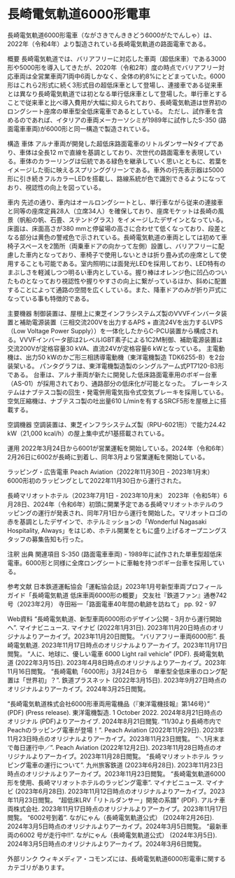 # 長崎電気軌道6000形電車

長崎電気軌道6000形電車（ながさきでんききどう6000がたでんしゃ）は、2022年（令和4年）より製造されている長崎電気軌道の路面電車である。

概要
長崎電気軌道では、バリアフリーに対応した車両（超低床車）である3000形や5000形を導入してきたが、2020年（令和2年）度の時点でバリアフリー対応車両は全営業車両71両中6両しかなく、全体の約8%にとどまっていた。6000形はこれら2形式に続く3形式目の超低床車として登場し、連接車である従来車とは異なり長崎電気軌道では初となる単行低床車として登場した。単行車とすることで従来車と比べ導入費用が大幅に抑えられており、長崎電気軌道は世界初のロングシート座席の単車型全低床電車であるとしている。
ただし、試作車を含めるのであれば、イタリアの車両メーカーソシミが1989年に試作したS-350 (路面電車車両)が6000形と同一構造で製造されている。

構造
車体
アルナ車両が開発した超低床路面電車のリトルダンサーNタイプであり、車体は全長12 mで直線を基調としており、次世代の路面電車を表現している。車体のカラーリングは伝統である緑色を継承していく思いとともに、若葉をイメージした街に映えるスプリンググリーンである。車外の行先表示器は5000形に引き続きフルカラーLEDを搭載し、路線系統が色で識別できるようになっており、視認性の向上を図っている。

車内
先述の通り、車内はオールロングシートとし、単行車ながら従来の連接車と同等の座席定員28人（立席34人）を確保しており、座席モケットは長崎の風景（帆船の帆、石畳、ステンドグラス）をイメージしたデザインとなっている。床面は、床面高さが380 mmと停留場の高さに合わせて低くなっており、段差となる部分は黄色の警戒色で示されている。長崎電気軌道の車両としては初めて車椅子スペースを2箇所（両乗車ドアの向かって左側）設置し、バリアフリーに配慮した車内となっており、車椅子で使用しないときは折り畳み式の座席として使用することも可能である。室内照明には面発光LEDを採用しており、LED特有のまぶしさを軽減しつつ明るい車内としている。握り棒はオレンジ色に凹凸のついたものとなっており視認性や握りやすさの向上に繋がっているほか、斜めに配置することによって通路の空間を広くしている。また、降車ドアのみが折り戸式になっている事も特徴的である。

主要機器
制御装置は、屋根上に東芝インフラシステムズ製のVVVFインバータ装置と補助電源装置（三相交流200Vを出力するAPS + 直流24Vを出力するLVPS（Low Voltage Power Supply））を一体化したからC-PCU装置から構成される。VVVFインバータ部は2レベルIGBT素子による1C2M制御、補助電源装置は交流200Vが定格容量30 kVA、直流24Vが定格容量6 kWとなっている。
主電動機は、出力50 kWのかご形三相誘導電動機（東洋電機製造 TDK6255-B）を2台装架いる。
パンタグラフは、東洋電機製造製のシングルアーム式PT7120-B3形である。
台車は、アルナ車両が新たに開発した低床路面電車用のボギー台車（AS-01）が採用されており、通路部分の低床化が可能となった。
ブレーキシステムはナブテスコ製の回生・発電併用電気指令式空気ブレーキを採用している。空気圧縮機は、ナブテスコ製の吐出量610 L/minを有するSRCF5形を屋根上に搭載する。

空調機器
空調装置は、東芝インフラシステムズ製（RPU-6021形）で能力24.42 kW（21,000 kcal/h）の屋上集中式が1基搭載されている。

運用
2022年3月24日から6001が営業運転を開始している。2024年（令和6年）2月26日に6002が長崎に到着し、同年3月より営業運転を開始している。

ラッピング・広告電車
Peach Aviation（2022年11月30日 - 2023年1月末）
6000形初のラッピングとして2022年11月30日から運行された。

長崎マリオットホテル（2023年7月1日 - 2023年10月末）
2023年（令和5年）6月28日、2024年（令和6年）初頭に開業予定である長崎マリオットホテルのラッピングの運行が発表され、同年7月1日から運行を開始した。マリオットロゴの赤を基調としたデザインで、ホテルミッションの「Wonderful Nagasaki Hospitality, Always」をはじめ、ホテル開業をともに盛り上げるオープニングスタッフの募集告知も行った。

注釈
出典
関連項目
S-350 (路面電車車両) - 1989年に試作された単車型超低床電車。6000形と同様に全席ロングシートに車軸を持つボギー台車を採用している。

参考文献
日本鉄道運転協会「運転協会誌」2023年1月号新型車両プロフィールガイド「長崎電気軌道 低床車両6000形の概要」
交友社『鉄道ファン』通巻742号（2023年2月）
寺田裕一「路面電車40年間の軌跡を訪ねて」 pp. 92 - 97

Web資料
“長崎電気軌道、新型車両6000形のデザイン公開 - 3月から運行開始へ”. マイナビニュース.   マイナビ (2022年1月31日). 2023年11月20日時点のオリジナルよりアーカイブ。2023年11月20日閲覧。
“バリアフリー車両6000形”.   長崎電気軌道. 2023年11月17日時点のオリジナルよりアーカイブ。2023年11月17日閲覧。
“人に、地球に、優しい電車 6000 Light rail vehicle” (PDF).   長崎電気軌道 (2022年3月15日). 2023年4月8日時点のオリジナルよりアーカイブ。2023年11月16日閲覧。
“長崎電軌「6000形」3月24日から　単車型全低床車のロング配置は「世界初」？”.   鉄道プラスネット (2022年3月15日). 2023年9月27日時点のオリジナルよりアーカイブ。2024年3月25日閲覧。

“長崎電気軌道株式会社6000形車両用電機品（『東洋電機技報』第146号）” (PDF) (Press release). 東洋電機製造. 1 October 2022. 2024年8月21日時点のオリジナル (PDF)よりアーカイブ. 2024年8月21日閲覧.
“11/30より長崎市内でPeachのラッピング電車が登場！”.   Peach Aviation (2022年11月29日). 2023年11月23日時点のオリジナルよりアーカイブ。2023年11月23日閲覧。
“＼1月末まで毎日運行中／”.   Peach Aviation (2022年12月2日). 2023年11月28日時点のオリジナルよりアーカイブ。2023年11月28日閲覧。
“長崎マリオットホテル ラッピング電車の運行について”.   九州旅客鉄道 (2023年6月28日). 2023年11月23日時点のオリジナルよりアーカイブ。2023年11月23日閲覧。
“長崎電気軌道6000形を使用、長崎マリオットホテルのラッピング電車”. マイナビニュース.   マイナビ (2023年6月28日). 2023年11月12日時点のオリジナルよりアーカイブ。2023年11月23日閲覧。
“超低床LRV「リトルダンサー」開発の系譜” (PDF).   アルナ車両株式会社. 2023年11月17日時点のオリジナルよりアーカイブ。2023年11月17日閲覧。
“6002号到着”.   ながにゃん（長崎電気軌道公式） (2024年2月26日). 2024年3月5日時点のオリジナルよりアーカイブ。2024年3月5日閲覧。
“最新車両の6002 号が走行中!!”.   ながにゃん（長崎電気軌道公式） (2024年3月5日). 2024年3月5日時点のオリジナルよりアーカイブ。2024年3月6日閲覧。

外部リンク
 ウィキメディア・コモンズには、長崎電気軌道6000形電車に関するカテゴリがあります。